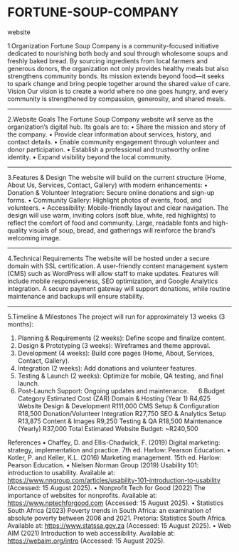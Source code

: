 # FORTUNE-SOUP-COMPANY
website


1.Organization
Fortune Soup Company is a community-focused initiative dedicated to nourishing both body and soul through wholesome soups and freshly baked bread. By sourcing ingredients from local farmers and generous donors, the organization not only provides healthy meals but also strengthens community bonds. Its mission extends beyond food—it seeks to spark change and bring people together around the shared value of care.
Vision
Our vision is to create a world where no one goes hungry, and every community is strengthened by compassion, generosity, and shared meals.

________________________________________
2.Website Goals
The Fortune Soup Company website will serve as the organization’s digital hub. Its goals are to:
•	Share the mission and story of the company.
•	Provide clear information about services, history, and contact details.
•	Enable community engagement through volunteer and donor participation.
•	Establish a professional and trustworthy online identity.
•	Expand visibility beyond the local community.
________________________________________
3.Features & Design
The website will build on the current structure (Home, About Us, Services, Contact, Gallery) with modern enhancements:
•	Donation & Volunteer Integration: Secure online donations and sign-up forms.
•	Community Gallery: Highlight photos of events, food, and volunteers.
•	Accessibility: Mobile-friendly layout and clear navigation.
The design will use warm, inviting colors (soft blue, white, red highlights) to reflect the comfort of food and community. Large, readable fonts and high-quality visuals of soup, bread, and gatherings will reinforce the brand’s welcoming image.
________________________________________


4.Technical Requirements
The website will be hosted under a secure domain with SSL certification. A user-friendly content management system (CMS) such as WordPress will allow staff to make updates. Features will include mobile responsiveness, SEO optimization, and Google Analytics integration. A secure payment gateway will support donations, while routine maintenance and backups will ensure stability.
________________________________________
5.Timeline & Milestones
The project will run for approximately 13 weeks (3 months):
1.	Planning & Requirements (2 weeks): Define scope and finalize content.
2.	Design & Prototyping (3 weeks): Wireframes and theme approval.
3.	Development (4 weeks): Build core pages (Home, About, Services, Contact, Gallery).
4.	Integration (2 weeks): Add donations and volunteer features.
5.	Testing & Launch (2 weeks): Optimize for mobile, QA testing, and final launch.
6.	Post-Launch Support: Ongoing updates and maintenance.
  
6.Budget
Category	Estimated Cost (ZAR)
Domain & Hosting (Year 1)	R4,625
Website Design & Development	R111,000
CMS Setup & Configuration	R18,500
Donation/Volunteer Integration	R27,750
SEO & Analytics Setup	R13,875
Content & Images	R9,250
Testing & QA	R18,500
Maintenance (Yearly)	R37,000
Total Estimated Website Budget: ~R240,500


 
 
References
•	Chaffey, D. and Ellis-Chadwick, F. (2019) Digital marketing: strategy, implementation and practice. 7th ed. Harlow: Pearson Education.
•	Kotler, P. and Keller, K.L. (2016) Marketing management. 15th ed. Harlow: Pearson Education.
•	Nielsen Norman Group (2019) Usability 101: introduction to usability. Available at: https://www.nngroup.com/articles/usability-101-introduction-to-usability (Accessed: 15 August 2025).
•	Nonprofit Tech for Good (2022) The importance of websites for nonprofits. Available at: https://www.nptechforgood.com (Accessed: 15 August 2025).
•	Statistics South Africa (2023) Poverty trends in South Africa: an examination of absolute poverty between 2006 and 2021. Pretoria: Statistics South Africa. Available at: https://www.statssa.gov.za (Accessed: 15 August 2025).
•	Web AIM (2021) Introduction to web accessibility. Available at: https://webaim.org/intro (Accessed: 15 August 2025).

     


